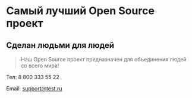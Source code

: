 # Самый лучший Open Source проект

## Сделан людьми для людей

> Наш Open Source проект предназначен для объединения людей со всего мира!

[](mailto:support@test.ru)Тел: 8 800 333 55 22

Email: [support@test.ru](mailto:support@test.ru)